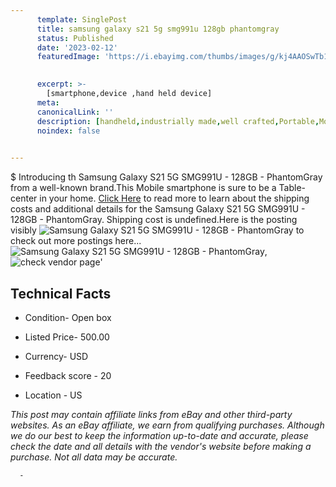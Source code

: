 ```yaml
---
      template: SinglePost
      title: samsung galaxy s21 5g smg991u 128gb phantomgray
      status: Published
      date: '2023-02-12'
      featuredImage: 'https://i.ebayimg.com/thumbs/images/g/kj4AAOSwTb1joT35/s-l225.jpg'
       

      excerpt: >-
        [smartphone,device ,hand held device]
      meta:
      canonicalLink: ''
      description: [handheld,industrially made,well crafted,Portable,Mobile,Compact,Convenient,Lightweight,Maneuverable,Man-portable,Miniature,Carriable,Hand-held,Light,Holdable,Transportable,Mobile device,Pocket-sized,On-the-go,Wireless,Cordless,Compact size,Convenient size, smartphone,device ,hand held device]
      noindex: false
      

---
```

$
      Introducing th Samsung Galaxy S21 5G SMG991U - 128GB - PhantomGray from a well-known brand.This Mobile smartphone is sure to be a Table-center in your home. [Click Here](https://www.ebay.com/itm/255973169025?hash=item3b99309781%3Ag%3Akj4AAOSwTb1joT35&mkevt=1&mkcid=1&mkrid=711-53200-19255-0&campid=%253CePNCampaignId%253E&customid=%253CreferenceId%253E&toolid=10049) to read more to learn about the shipping costs and additional details for the Samsung Galaxy S21 5G SMG991U - 128GB - PhantomGray. Shipping cost is undefined.Here is the posting visibly ![Samsung Galaxy S21 5G SMG991U - 128GB - PhantomGray](https://i.ebayimg.com/thumbs/images/g/kj4AAOSwTb1joT35/s-l225.jpg) to check out more postings here... ![Samsung Galaxy S21 5G SMG991U - 128GB - PhantomGray](https://i.ebayimg.com/images/g/kj4AAOSwTb1joT35/s-l1600.jpg), ![check vendor page](https://origin-galleryplus.ebayimg.com/ws/web/255973169025_2_0_1/225x225.jpg,https://origin-galleryplus.ebayimg.com/ws/web/255973169025_3_0_1/225x225.jpg)'

      

 ## Technical Facts 



     
      

 - Condition- Open box 


      

 - Listed Price- 500.00 


      

 - Currency- USD 


      

 - Feedback score - 20 


      

 - Location - US 


      
      

 *_This post may contain affiliate links from eBay and other third-party websites. As an eBay affiliate, we earn from qualifying purchases. Although we do our best to keep the information up-to-date and accurate, please check the date and all details with the vendor's website before making a purchase. Not all data may be accurate._*




      -
